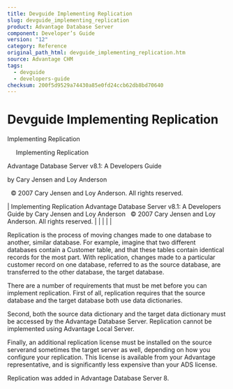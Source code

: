 ```yaml
---
title: Devguide Implementing Replication
slug: devguide_implementing_replication
product: Advantage Database Server
component: Developer’s Guide
version: "12"
category: Reference
original_path_html: devguide_implementing_replication.htm
source: Advantage CHM
tags:
  - devguide
  - developers-guide
checksum: 200f5d9529a74430a85e0fd24ccb62db8bd70640
---
```


# Devguide Implementing Replication

Implementing Replication

     Implementing Replication

Advantage Database Server v8.1: A Developers Guide

by Cary Jensen and Loy Anderson

  © 2007 Cary Jensen and Loy Anderson. All rights reserved.

| Implementing Replication  Advantage Database Server v8.1: A Developers Guide  by Cary Jensen and Loy Anderson    © 2007 Cary Jensen and Loy Anderson. All rights reserved. |  |  |  |  |

Replication is the process of moving changes made to one database to another, similar database. For example, imagine that two different databases contain a Customer table, and that these tables contain identical records for the most part. With replication, changes made to a particular customer record on one database, referred to as the source database, are transferred to the other database, the target database.

There are a number of requirements that must be met before you can implement replication. First of all, replication requires that the source database and the target database both use data dictionaries.

Second, both the source data dictionary and the target data dictionary must be accessed by the Advantage Database Server. Replication cannot be implemented using Advantage Local Server.

Finally, an additional replication license must be installed on the source serverand sometimes the target server as well, depending on how you configure your replication. This license is available from your Advantage representative, and is significantly less expensive than your ADS license.

Replication was added in Advantage Database Server 8.
